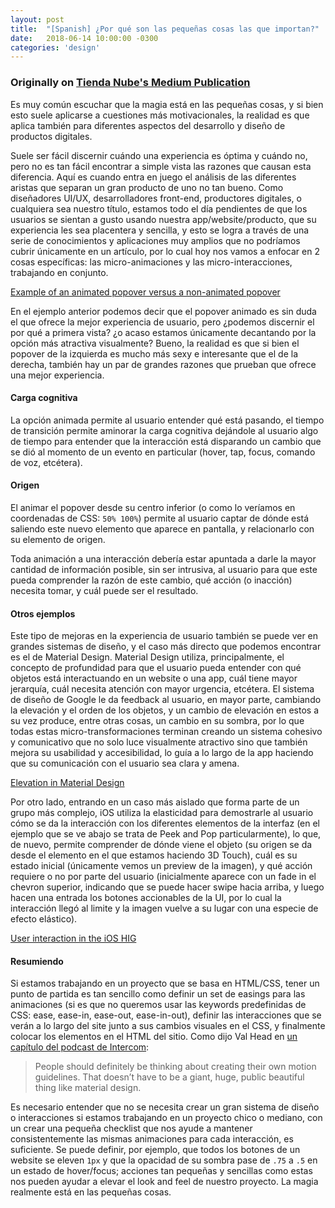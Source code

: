```yaml
---
layout: post
title:  "[Spanish] ¿Por qué son las pequeñas cosas las que importan?"
date:   2018-06-14 10:00:00 -0300
categories: 'design'
---
```


### Originally on [Tienda Nube's Medium Publication](https://medium.com/tienda-nube/por-que-son-las-pequenas-cosas-las-que-importan-28486ea8edc0)

Es muy común escuchar que la magia está en las pequeñas cosas, y si bien esto suele aplicarse a cuestiones más motivacionales, la realidad es que aplica también para diferentes aspectos del desarrollo y diseño de productos digitales.

Suele ser fácil discernir cuándo una experiencia es óptima y cuándo no, pero no es tan fácil encontrar a simple vista las razones que causan esta diferencia. Aquí es cuando entra en juego el análisis de las diferentes aristas que separan un gran producto de uno no tan bueno. Como diseñadores UI/UX, desarrolladores front-end, productores digitales, o cualquiera sea nuestro título, estamos todo el día pendientes de que los usuarios se sientan a gusto usando nuestra app/website/producto, que su experiencia les sea placentera y sencilla, y esto se logra a través de una serie de conocimientos y aplicaciones muy amplios que no podríamos cubrir únicamente en un artículo, por lo cual hoy nos vamos a enfocar en 2 cosas específicas: las micro-animaciones y las micro-interacciones, trabajando en conjunto.

[Example of an animated popover versus a non-animated popover](https://codepen.io/nicolasjengler/pen/QrBKJV)

En el ejemplo anterior podemos decir que el popover animado es sin duda el que ofrece la mejor experiencia de usuario, pero ¿podemos discernir el por qué a primera vista? ¿o acaso estamos únicamente decantando por la opción más atractiva visualmente? Bueno, la realidad es que si bien el popover de la izquierda es mucho más sexy e interesante que el de la derecha, también hay un par de grandes razones que prueban que ofrece una mejor experiencia.

#### Carga cognitiva

La opción animada permite al usuario entender qué está pasando, el tiempo de transición permite aminorar la carga cognitiva dejándole al usuario algo de tiempo para entender que la interacción está disparando un cambio que se dió al momento de un evento en particular (hover, tap, focus, comando de voz, etcétera).

#### Origen

El animar el popover desde su centro inferior (o como lo veríamos en coordenadas de CSS: `50% 100%`) permite al usuario captar de dónde está saliendo este nuevo elemento que aparece en pantalla, y relacionarlo con su elemento de origen.

Toda animación a una interacción debería estar apuntada a darle la mayor cantidad de información posible, sin ser intrusiva, al usuario para que este pueda comprender la razón de este cambio, qué acción (o inacción) necesita tomar, y cuál puede ser el resultado.

#### Otros ejemplos

Este tipo de mejoras en la experiencia de usuario también se puede ver en grandes sistemas de diseño, y el caso más directo que podemos encontrar es el de Material Design. Material Design utiliza, principalmente, el concepto de profundidad para que el usuario pueda entender con qué objetos está interactuando en un website o una app, cuál tiene mayor jerarquía, cuál necesita atención con mayor urgencia, etcétera. El sistema de diseño de Google le da feedback al usuario, en mayor parte, cambiando la elevación y el orden de los objetos, y un cambio de elevación en estos a su vez produce, entre otras cosas, un cambio en su sombra, por lo que todas estas micro-transformaciones terminan creando un sistema cohesivo y comunicativo que no solo luce visualmente atractivo sino que también mejora su usabilidad y accesibilidad, lo guía a lo largo de la app haciendo que su comunicación con el usuario sea clara y amena.

[Elevation in Material Design](https://material.io/design/environment/elevation.html)

Por otro lado, entrando en un caso más aislado que forma parte de un grupo más complejo, iOS utiliza la elasticidad para demostrarle al usuario cómo se da la interacción con los diferentes elementos de la interfaz (en el ejemplo que se ve abajo se trata de Peek and Pop particularmente), lo que, de nuevo, permite comprender de dónde viene el objeto (su origen se da desde el elemento en el que estamos haciendo 3D Touch), cuál es su estado inicial (únicamente vemos un preview de la imagen), y qué acción requiere o no por parte del usuario (inicialmente aparece con un fade in el chevron superior, indicando que se puede hacer swipe hacia arriba, y luego hacen una entrada los botones accionables de la UI, por lo cual la interacción llegó al limite y la imagen vuelve a su lugar con una especie de efecto elástico).

[User interaction in the iOS HIG](https://developer.apple.com/ios/human-interface-guidelines/user-interaction/)

#### Resumiendo

Si estamos trabajando en un proyecto que se basa en HTML/CSS, tener un punto de partida es tan sencillo como definir un set de easings para las animaciones (si es que no queremos usar las keywords predefinidas de CSS: ease, ease-in, ease-out, ease-in-out), definir las interacciones que se verán a lo largo del site junto a sus cambios visuales en el CSS, y finalmente colocar los elementos en el HTML del sitio. Como dijo Val Head en [un capítulo del podcast de Intercom](https://blog.intercom.com/val-head-designing-interface-animation/):

> People should definitely be thinking about creating their own motion guidelines. That doesn’t have to be a giant, huge, public beautiful thing like material design.

Es necesario entender que no se necesita crear un gran sistema de diseño o interacciones si estamos trabajando en un proyecto chico o mediano, con un crear una pequeña checklist que nos ayude a mantener consistentemente las mismas animaciones para cada interacción, es suficiente. Se puede definir, por ejemplo, que todos los botones de un website se eleven `1px` y que la opacidad de su sombra pase de `.75` a `.5` en un estado de hover/focus; acciones tan pequeñas y sencillas como estas nos pueden ayudar a elevar el look and feel de nuestro proyecto. La magia realmente está en las pequeñas cosas.